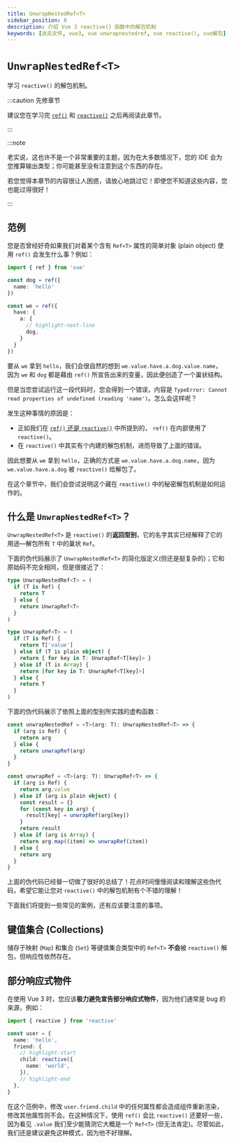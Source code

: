```yaml
---
title: UnwrapNestedRef<T>
sidebar_position: 8
description: 介绍 Vue 3 reactive() 函数中的解包机制
keywords: [派氏文件, vue3, vue unwrapnestedref, vue reactive(), vue解包]
---
```


# `UnwrapNestedRef<T>`

学习 `reactive()` 的解包机制。

:::caution 先修章节

建议您在学习完 [`ref()`](./ref-and-ref) 和 [`reactive()`](./reactive) 之后再阅读此章节。

:::

:::note

老实说，这也许不是一个非常重要的主题，因为在大多数情况下，您的 IDE 会为您推算输出类型；你可能甚至没有注意到这个东西的存在。

若您觉得本章节的内容很让人困惑，请放心地跳过它！即使您不知道这些内容，您也能过得很好！

:::

## 范例

您是否曾经好奇如果我们对着某个含有 `Ref<T>` 属性的简单对象 (plain object) 使用 `ref()` 会发生什么事？例如：

```ts showLineNumbers
import { ref } from 'vue'

const dog = ref({
  name: 'hello'
})

const we = ref({
  have: {
    a: {
      // highlight-next-line
      dog,
    }
  }
})
```

要从 `we` 拿到 `hello`，我们会很自然的想到 `we.value.have.a.dog.value.name`，因为 `we` 和 `dog` 都是藉由 `ref()` 所宣告出来的变量，因此便创造了一个巢状结构。

但是当您尝试运行这一段代码时，您会得到一个错误，内容是 `TypeError: Cannot read properties of undefined (reading 'name')`。怎么会这样呢？

发生这种事情的原因是：

- 正如我们在 [`ref()` 还是 `reactive()`](./ref-or-reactive#ref-的运作原理) 中所提到的， `ref()` 在内部使用了 `reactive()`。
- 在 `reactive()` 中其实有个内建的解包机制，进而导致了上面的错误。

因此想要从 `we` 拿到 `hello`，正确的方式是 `we.value.have.a.dog.name`，因为 `we.value.have.a.dog` 被 `reactive()` 给解包了。

在这个章节中，我们会尝试说明这个藏在 `reactive()` 中的秘密解包机制是如何运作的。

## 什么是 `UnwrapNestedRef<T>`？

`UnwrapNestedRef<T>` 是 `reactive()` 的**返回型别**，它的名字其实已经解释了它的用途—解包所有 `T` 中的巢状 `Ref`。 

下面的伪代码展示了 `UnwrapNestedRef<T>` 的简化版定义(但还是挺复杂的)；它和原始码不完全相同，但是很接近了：

```ts showLineNumbers
type UnwrapNestedRef<T> = (
  if (T is Ref) {
    return T
  } else {
    return UnwrapRef<T>
  }
)

type UnwrapRef<T> = (
  if (T is Ref) {
    return T['value']
  } else if (T is plain object) {
    return { for key in T: UnwrapRef<T[key]> }
  } else if (T is Array) {
    return [for key in T: UnwrapRef<T[key]>]
  } else {
    return T
  }
)
```

下面的伪代码展示了依照上面的型别所实践的虚构函数：

```ts showLineNumbers
const unwrapNestedRef = <T>(arg: T): UnwrapNestedRef<T> => {
  if (arg is Ref) {
    return arg
  } else {
    return unwrapRef(arg)
  }
}

const unwrapRef = <T>(arg: T): UnwrapRef<T> => {
  if (arg is Ref) {
    return arg.value
  } else if (arg is plain object) {
    const result = {}
    for (const key in arg) {
      result[key] = unwrapRef(arg[key])
    }
    return result
  } else if (arg is Array) {
    return arg.map((item) => unwrapRef(item))
  } else {
    return arg
  }
}
```

上面的伪代码已经替一切做了很好的总结了！花点时间慢慢阅读和理解这些伪代码，希望它能让您对 `reactive()` 中的解包机制有个不错的理解！

下面我们将提到一些常见的案例，还有应该要注意的事项。

## 键值集合 (Collections)

储存于映射 (`Map`) 和集合 (`Set`) 等键值集合类型中的 `Ref<T>` **不会**被 `reactive()` 解包，但响应性依然存在。

## 部分响应式物件

在使用 Vue 3 时，您应该**极力避免宣告部分响应式物件**，因为他们通常是 bug 的来源，例如：


```ts showLineNumbers
import { reactive } from 'reactive'

const user = {
  name: 'hello',
  friend: {
    // highlight-start
    child: reactive({
      name: 'world',
    }),
    // highlight-end
  },
}
```

在这个范例中，修改 `user.friend.child` 中的任何属性都会造成组件重新渲染，修改其他属性则不会。在这种情况下，使用 `ref()` 会比 `reactive()` 还要好一些，因为看见 `.value` 我们至少能猜测它大概是一个 `Ref<T>` (但无法肯定)。尽管如此，我们还是建议避免这种模式，因为他不好理解。